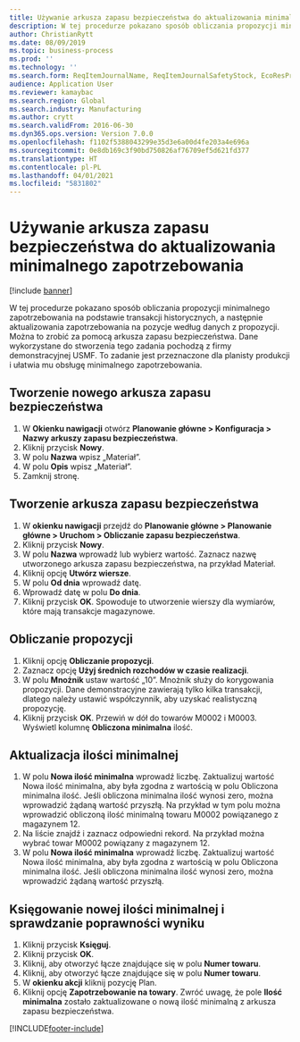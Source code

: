 ```yaml
---
title: Używanie arkusza zapasu bezpieczeństwa do aktualizowania minimalnego zapotrzebowania
description: W tej procedurze pokazano sposób obliczania propozycji minimalnego zapotrzebowania na podstawie transakcji historycznych, a następnie aktualizowania zapotrzebowania na pozycje według danych z propozycji.
author: ChristianRytt
ms.date: 08/09/2019
ms.topic: business-process
ms.prod: ''
ms.technology: ''
ms.search.form: ReqItemJournalName, ReqItemJournalSafetyStock, EcoResProductInformationDialog, EcoResProductDetailsExtended, ReqItemTable
audience: Application User
ms.reviewer: kamaybac
ms.search.region: Global
ms.search.industry: Manufacturing
ms.author: crytt
ms.search.validFrom: 2016-06-30
ms.dyn365.ops.version: Version 7.0.0
ms.openlocfilehash: f1102f5388043299e35d3e6a00d4fe203a4e696a
ms.sourcegitcommit: 0e8db169c3f90bd750826af76709ef5d621fd377
ms.translationtype: HT
ms.contentlocale: pl-PL
ms.lasthandoff: 04/01/2021
ms.locfileid: "5831802"
---
```

# <a name="use-the-safety-stock-journal-to-update-minimum-coverage"></a>Używanie arkusza zapasu bezpieczeństwa do aktualizowania minimalnego zapotrzebowania

[!include [banner](../../includes/banner.md)]

W tej procedurze pokazano sposób obliczania propozycji minimalnego zapotrzebowania na podstawie transakcji historycznych, a następnie aktualizowania zapotrzebowania na pozycje według danych z propozycji. Można to zrobić za pomocą arkusza zapasu bezpieczeństwa. Dane wykorzystane do stworzenia tego zadania pochodzą z firmy demonstracyjnej USMF. To zadanie jest przeznaczone dla planisty produkcji i ułatwia mu obsługę minimalnego zapotrzebowania.


## <a name="create-a-new-safety-stock-journal-name"></a>Tworzenie nowego arkusza zapasu bezpieczeństwa
1. W **Okienku nawigacji** otwórz **Planowanie główne > Konfiguracja > Nazwy arkuszy zapasu bezpieczeństwa**.
2. Kliknij przycisk **Nowy**.
3. W polu **Nazwa** wpisz „Materiał”.
4. W polu **Opis** wpisz „Materiał”.
5. Zamknij stronę.

## <a name="create-a-safety-stock-journal"></a>Tworzenie arkusza zapasu bezpieczeństwa
1. W **okienku nawigacji** przejdź do **Planowanie główne > Planowanie główne > Uruchom > Obliczanie zapasu bezpieczeństwa**.
2. Kliknij przycisk **Nowy**.
3. W polu **Nazwa** wprowadź lub wybierz wartość. Zaznacz nazwę utworzonego arkusza zapasu bezpieczeństwa, na przykład Materiał.  
4. Kliknij opcję **Utwórz wiersze**.
5. W polu **Od dnia** wprowadź datę.  
6. Wprowadź datę w polu **Do dnia**.
7. Kliknij przycisk **OK**. Spowoduje to utworzenie wierszy dla wymiarów, które mają transakcje magazynowe.  

## <a name="calculate-proposal"></a>Obliczanie propozycji
1. Kliknij opcję **Obliczanie propozycji**.
2. Zaznacz opcję **Użyj średnich rozchodów w czasie realizacji**.
3. W polu **Mnożnik** ustaw wartość „10”. Mnożnik służy do korygowania propozycji. Dane demonstracyjne zawierają tylko kilka transakcji, dlatego należy ustawić współczynnik, aby uzyskać realistyczną propozycję.  
4. Kliknij przycisk **OK**. Przewiń w dół do towarów M0002 i M0003. Wyświetl kolumnę **Obliczona minimalna** ilość.   

## <a name="update-minimum-quantity"></a>Aktualizacja ilości minimalnej
1. W polu **Nowa ilość minimalna** wprowadź liczbę. Zaktualizuj wartość Nowa ilość minimalna, aby była zgodna z wartością w polu Obliczona minimalna ilość. Jeśli obliczona minimalna ilość wynosi zero, można wprowadzić żądaną wartość przyszłą. Na przykład w tym polu można wprowadzić obliczoną ilość minimalną towaru M0002 powiązanego z magazynem 12.  
2. Na liście znajdź i zaznacz odpowiedni rekord. Na przykład można wybrać towar M0002 powiązany z magazynem 12.  
3. W polu **Nowa ilość minimalna** wprowadź liczbę. Zaktualizuj wartość Nowa ilość minimalna, aby była zgodna z wartością w polu Obliczona minimalna ilość. Jeśli obliczona minimalna ilość wynosi zero, można wprowadzić żądaną wartość przyszłą.  

## <a name="post-the-new-minimum-quantity-and-validate-the-result"></a>Księgowanie nowej ilości minimalnej i sprawdzanie poprawności wyniku
1. Kliknij przycisk **Księguj**.
2. Kliknij przycisk **OK**.
3. Kliknij, aby otworzyć łącze znajdujące się w polu **Numer towaru**.
4. Kliknij, aby otworzyć łącze znajdujące się w polu **Numer towaru**.
5. W **okienku akcji** kliknij pozycję Plan.
6. Kliknij opcję **Zapotrzebowanie na towary**. Zwróć uwagę, że pole **Ilość minimalna** zostało zaktualizowane o nową ilość minimalną z arkusza zapasu bezpieczeństwa.  



[!INCLUDE[footer-include](../../../includes/footer-banner.md)]